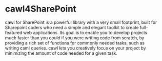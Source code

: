 cawl4SharePoint
===============

cawl for SharePoint is a powerful library with a very small footprint, built for Sharepoint coders who need a simple and elegant toolkit to create full-featured web applications.  Its goal is to enable you to develop projects much faster than you could if you were writing code from scratch, by providing a rich set of functions for commonly needed tasks, such as writing caml queries. cawl lets you creatively focus on your project by minimizing the amount of code needed for a given task.